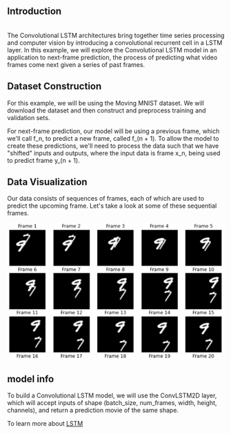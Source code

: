 ## Introduction
<br>
The Convolutional LSTM architectures bring together time series processing and computer vision by introducing a convolutional recurrent cell in a LSTM layer. In this example, we will explore the Convolutional LSTM model in an application to next-frame prediction, the process of predicting what video frames come next given a series of past frames.




## Dataset Construction

For this example, we will be using the Moving MNIST dataset.
We will download the dataset and then construct and preprocess training and validation sets.

For next-frame prediction, our model will be using a previous frame, which we'll call f_n, to predict a new frame, called f_(n + 1). To allow the model to create these predictions, we'll need to process the data such that we have "shifted" inputs and outputs, where the input data is frame x_n, being used to predict frame y_(n + 1).



## Data Visualization

Our data consists of sequences of frames, each of which are used to predict the upcoming frame. Let's take a look at some of these sequential frames.

![image info](./logs/frames.png)

## model info 


To build a Convolutional LSTM model, we will use the ConvLSTM2D layer, which will accept inputs of shape (batch_size, num_frames, width, height, channels), and return a prediction movie of the same shape.

To learn more about [LSTM]( )


